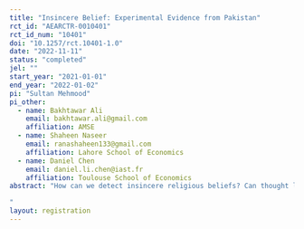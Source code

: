 ```yaml
---
title: "Insincere Belief: Experimental Evidence from Pakistan"
rct_id: "AEARCTR-0010401"
rct_id_num: "10401"
doi: "10.1257/rct.10401-1.0"
date: "2022-11-11"
status: "completed"
jel: ""
start_year: "2021-01-01"
end_year: "2022-01-02"
pi: "Sultan Mehmood"
pi_other:
  - name: Bakhtawar Ali
    email: bakhtawar.ali@gmail.com
    affiliation: AMSE
  - name: Shaheen Naseer
    email: ranashaheen133@gmail.com
    affiliation: Lahore School of Economics
  - name: Daniel Chen
    email: daniel.li.chen@iast.fr
    affiliation: Toulouse School of Economics
abstract: "How can we detect insincere religious beliefs? Can thought leaders change behavior that is not detectable self-reported answers? We hope to answer these questions, by conducting a field experiment in Pakistan. We combine an objective measure of Ramadan fasting observance and compare it with self-reported intention to fast in Ramadan to examine if conservative and liberal Imams differentially impact actual and intended fasting behavior. We conduct a randomized evaluation in Pakistan where individuals are exposed to conservative and liberal imams who encourage and discourage individuals to fast in Ramadan, respectively by offering a different interpretation of fasting in Ramadan. Specifically, we randomly assign 607 individuals into three treatment arms with 202 assigned the conservative treatment, 202 the liberal treatment and 203 the placebo message. We investigate whether these messaging impact their stated and actual Ramadan fasting behavior. 
"
layout: registration
---
```


